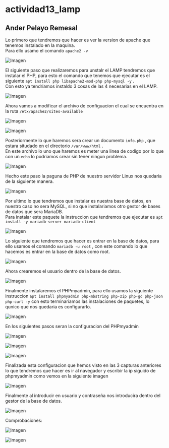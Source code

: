 # actividad13_lamp
## Ander Pelayo Remesal

Lo primero que tendremos que hacer es ver la version de apache que tenemos instalado en la maquina.   
Para ello usamo el comando `apache2 -v`

![Imagen](img/1.PNG)   

El siguiente paso que realizaremos para unstalr el LAMP tendremos que instalar el PHP, para esto el comando que tenemos que ejecutar
es el siguiente `apt install php libapache2-mod-php php-mysql -y` .   
Con esto ya tendriamos instaldo 3 cosas de las 4 necesarias en el LAMP.   

![Imagen](img/2.PNG)   

Ahora vamos a modificar el archivo de configuacion el cual se encuentra en la ruta `/etx/apache2/sites-available`   

![Imagen](img/3.PNG)   

![Imagen](img/4.PNG)   

Posteriormente lo que haremos sera crear un documento `info.php` , que estara situdado en el directorio `/var/www/html` .   
En este archivo lo uno que haremos es meter una linea de codigo por lo que con un `echo` lo podriamos crear sin tener ningun problema.   

![Imagen](img/5.PNG)   

Hecho este paso la paguna de PHP de nuestro servidor Linux nos quedaria de la siguiente manera.   

![Imagen](img/6.PNG)   

Por ultimo lo que tendremos que instalar es nuestra base de datos, en nuestro caso no sera MySQL, si no que instalariamos otro gestor de 
bases de datos que sera MariaDB.   
Para instalar este paquete la instruccion que tendremos que ejecutar es `apt install -y mariadb-server mariadb-client`   

![Imagen](img/7.PNG)   

Lo siguiente que tendremos que hacer es entrar en la base de datos, para ello usamos el comando `mariadb -u root` , con este comando lo que 
hacemos es entrar en la base de datos como root.   

![Imagen](img/8.PNG)   

Ahora crearemos el usuario dentro de la base de datos.   

![Imagen](img/9.PNG)   

Finalmente instalaremos el PHPmyadmin, para ello usamos la siguiente instruccion `apt install phpmyadmin php-mbstring php-zip php-gd php-json php-curl -y` con esto terminariamos las instalaciones de paquetes, lo qunico que nos quedaria es configurarlo.   

![Imagen](img/10.PNG)   

En los siguientes pasos seran la configuracion del PHPmyadmin   

![Imagen](img/11.PNG)   

![Imagen](img/12.PNG)   

![Imagen](img/13.PNG)   

Finalizada esta configuracion que hemos visto en las 3 capturas anteriores lo que tendremos que hacer es ir al navegador y escribir la ip siguido de phpmyadmin como vemos en la siguiente imagen   

![Imagen](img/14.PNG)   

Finalmente al introducir en usuario y contraseña nos introducira dentro del gestor de la base de datos.   

![Imagen](img/15.PNG)   

Comprobaciones:   

![Imagen](img/infophp.png)   

![Imagen](img/indexphp.png)   
